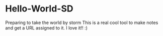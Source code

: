 # Hello-World-SD
Preparing to take the world by storm
This is a real cool tool to make notes and get a URL assigned to it. I love it!! :)
